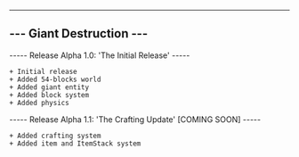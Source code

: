 -------------------------
--- Giant Destruction ---
-------------------------

----- Release Alpha 1.0: 'The Initial Release' -----
	
	+ Initial release
	+ Added 54-blocks world
	+ Added giant entity
	+ Added block system
	+ Added physics
	
----- Release Alpha 1.1: 'The Crafting Update' [COMING SOON] -----
	
	+ Added crafting system
	+ Added item and ItemStack system
